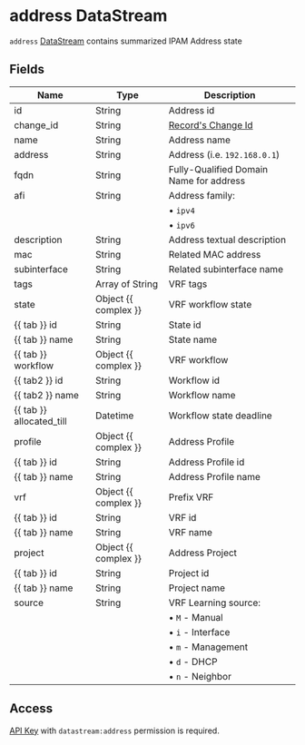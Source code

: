 # address DataStream

`address` [DataStream](index.md) contains summarized IPAM Address state

## Fields

| Name                     | Type                 | Description                              |
| ------------------------ | -------------------- | ---------------------------------------- |
| id                       | String               | Address id                               |
| change_id                | String               | [Record's Change Id](index.md#change-id) |
| name                     | String               | Address name                             |
| address                  | String               | Address (i.e. `192.168.0.1`)             |
| fqdn                     | String               | Fully-Qualified Domain Name for address  |
| afi                      | String               | Address family:                          |
|                          |                      | &bull; `ipv4`                            |
|                          |                      | &bull; `ipv6`                            |
| description              | String               | Address textual description              |
| mac                      | String               | Related MAC address                      |
| subinterface             | String               | Related subinterface name                |
| tags                     | Array of String      | VRF tags                                 |
| state                    | Object {{ complex }} | VRF workflow state                       |
| {{ tab }} id             | String               | State id                                 |
| {{ tab }} name           | String               | State name                               |
| {{ tab }} workflow       | Object {{ complex }} | VRF workflow                             |
| {{ tab2 }} id            | String               | Workflow id                              |
| {{ tab2 }} name          | String               | Workflow name                            |
| {{ tab }} allocated_till | Datetime             | Workflow state deadline                  |
| profile                  | Object {{ complex }} | Address Profile                          |
| {{ tab }} id             | String               | Address Profile id                       |
| {{ tab }} name           | String               | Address Profile name                     |
| vrf                      | Object {{ complex }} | Prefix VRF                               |
| {{ tab }} id             | String               | VRF id                                   |
| {{ tab }} name           | String               | VRF name                                 |
| project                  | Object {{ complex }} | Address Project                          |
| {{ tab }} id             | String               | Project id                               |
| {{ tab }} name           | String               | Project name                             |
| source                   | String               | VRF Learning source:                     |
|                          |                      | &bull; `M` - Manual                      |
|                          |                      | &bull; `i` - Interface                   |
|                          |                      | &bull; `m` - Management                  |
|                          |                      | &bull; `d` - DHCP                        |
|                          |                      | &bull; `n` - Neighbor                    |

## Access

[API Key](../concepts/apikey/index.md) with `datastream:address` permission
is required.
